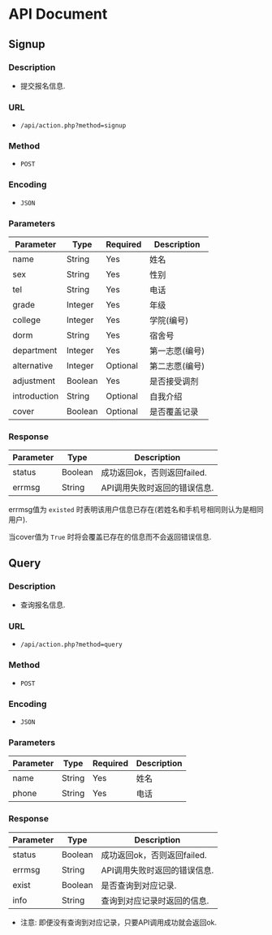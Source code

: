 # API Document
## Signup
### Description
* 提交报名信息.

### URL
* `/api/action.php?method=signup`

### Method
* `POST`

### Encoding
* `JSON`

### Parameters
| Parameter    | Type    | Required | Description   |
| ------------ | ------- | -------- | ------------- |
| name         | String  | Yes      | 姓名          |
| sex          | String  | Yes      | 性别          |
| tel          | String  | Yes      | 电话          |
| grade        | Integer | Yes      | 年级          |
| college      | Integer | Yes      | 学院(编号)     |
| dorm         | String  | Yes      | 宿舍号         |
| department   | Integer | Yes      | 第一志愿(编号)  |
| alternative  | Integer | Optional | 第二志愿(编号)  |
| adjustment   | Boolean | Yes      | 是否接受调剂    |
| introduction | String  | Optional | 自我介绍       |
| cover        | Boolean | Optional | 是否覆盖记录    |

### Response
| Parameter    | Type    | Description                  |
| ------------ | ------- | ---------------------------- |
| status       | Boolean | 成功返回ok，否则返回failed.    |
| errmsg       | String  | API调用失败时返回的错误信息.    |

errmsg值为 `existed` 时表明该用户信息已存在(若姓名和手机号相同则认为是相同用户).

当cover值为 `True` 时将会覆盖已存在的信息而不会返回错误信息.

## Query
### Description
* 查询报名信息.

### URL
* `/api/action.php?method=query`

### Method
* `POST`

### Encoding
* `JSON`

### Parameters

| Parameter    | Type    | Required | Description   |
| ------------ | ------- | -------- | ------------- |
| name         | String  | Yes      | 姓名          |
| phone        | String  | Yes      | 电话          |

### Response

| Parameter    | Type    | Description                  |
| ------------ | ------- | ---------------------------- |
| status       | Boolean | 成功返回ok，否则返回failed.    |
| errmsg       | String  | API调用失败时返回的错误信息.    |
| exist        | Boolean | 是否查询到对应记录.            |
| info         | String  | 查询到对应记录时返回的信息.    |

* 注意: 即便没有查询到对应记录，只要API调用成功就会返回ok.
